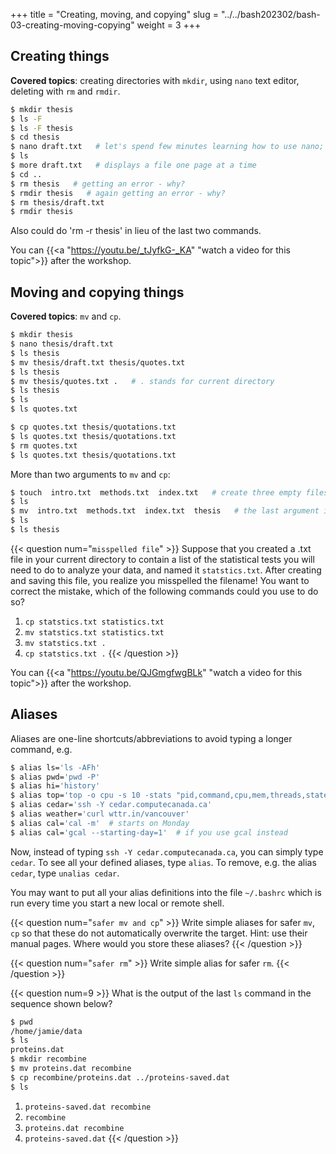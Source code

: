 +++
title = "Creating, moving, and copying"
slug = "../../bash202302/bash-03-creating-moving-copying"
weight = 3
+++

## Creating things

**Covered topics**: creating directories with `mkdir`, using `nano` text editor, deleting with `rm` and
`rmdir`.

```sh
$ mkdir thesis
$ ls -F
$ ls -F thesis
$ cd thesis
$ nano draft.txt   # let's spend few minutes learning how to use nano; can also use other editors
$ ls
$ more draft.txt   # displays a file one page at a time
$ cd ..
$ rm thesis   # getting an error - why?
$ rmdir thesis   # again getting an error - why?
$ rm thesis/draft.txt
$ rmdir thesis
```

Also could do 'rm -r thesis' in lieu of the last two commands.

<!-- 03-creating.mkv -->
<!-- {{< yt _tJyfkG-_KA 63 >}} -->
You can {{<a "https://youtu.be/_tJyfkG-_KA" "watch a video for this topic">}} after the workshop.






## Moving and copying things

**Covered topics**: `mv` and `cp`.

```sh
$ mkdir thesis
$ nano thesis/draft.txt
$ ls thesis
$ mv thesis/draft.txt thesis/quotes.txt
$ ls thesis
$ mv thesis/quotes.txt .   # . stands for current directory
$ ls thesis
$ ls
$ ls quotes.txt
```

```sh
$ cp quotes.txt thesis/quotations.txt
$ ls quotes.txt thesis/quotations.txt
$ rm quotes.txt
$ ls quotes.txt thesis/quotations.txt
```

More than two arguments to `mv` and `cp`:

```sh
$ touch  intro.txt  methods.txt  index.txt   # create three empty files
$ ls
$ mv  intro.txt  methods.txt  index.txt  thesis   # the last argument is the destination directory
$ ls
$ ls thesis
```

{{< question num="`misspelled file`" >}}
Suppose that you created a .txt file in your current directory to contain a list of the statistical tests you will need
to do to analyze your data, and named it `statstics.txt`. After creating and saving this file, you realize you
misspelled the filename! You want to correct the mistake, which of the following commands could you use to do so?
1. `cp statstics.txt statistics.txt`
2. `mv statstics.txt statistics.txt`
3. `mv statstics.txt .`
4. `cp statstics.txt .`
{{< /question >}}

<!-- 03-moving.mkv -->
<!-- {{< yt QJGmgfwgBLk 63 >}} -->
You can {{<a "https://youtu.be/QJGmgfwgBLk" "watch a video for this topic">}} after the workshop.







## Aliases

Aliases are one-line shortcuts/abbreviations to avoid typing a longer command, e.g.

```sh
$ alias ls='ls -AFh'
$ alias pwd='pwd -P'
$ alias hi='history'
$ alias top='top -o cpu -s 10 -stats "pid,command,cpu,mem,threads,state,user"'
$ alias cedar='ssh -Y cedar.computecanada.ca'
$ alias weather='curl wttr.in/vancouver'
$ alias cal='cal -m'  # starts on Monday
$ alias cal='gcal --starting-day=1'  # if you use gcal instead
```

Now, instead of typing `ssh -Y cedar.computecanada.ca`, you can simply type `cedar`. To see all your
defined aliases, type `alias`. To remove, e.g. the alias `cedar`, type `unalias cedar`.

You may want to put all your alias definitions into the file `~/.bashrc` which is run every time you
start a new local or remote shell.

{{< question num="`safer mv and cp`" >}}
Write simple aliases for safer `mv`, `cp` so that these do not automatically overwrite the target. Hint: use their
manual pages. Where would you store these aliases?
{{< /question >}}

{{< question num="`safer rm`" >}}
Write simple alias for safer `rm`.
{{< /question >}}

{{< question num=9 >}}
What is the output of the last `ls` command in the sequence shown below?
```sh
$ pwd
/home/jamie/data
$ ls
proteins.dat
$ mkdir recombine
$ mv proteins.dat recombine
$ cp recombine/proteins.dat ../proteins-saved.dat
$ ls
```
1. `proteins-saved.dat recombine`
2. `recombine`
3. `proteins.dat recombine`
4. `proteins-saved.dat`
{{< /question >}}
